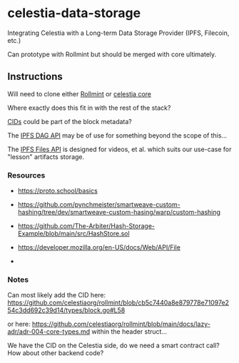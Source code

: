 # celestia-data-storage
Integrating Celestia with a Long-term Data Storage Provider (IPFS, Filecoin, etc.)

Can prototype with Rollmint but should be merged with core ultimately.

## Instructions

Will need to clone either [Rollmint](https://github.com/celestiaorg/rollmint) or [celestia core](https://github.com/celestiaorg/celestia-core/tree/v0.34.x-celestia/docs)

Where exactly does this fit in with the rest of the stack? 

[CIDs](https://github.com/pynchmeister/cid) could be part of the block metadata? 

The [IPFS DAG API](https://github.com/ipfs/js-ipfs/blob/master/docs/core-api/DAG.md) may be of use for something beyond the scope of this...

The [IPFS Files API](https://github.com/ipfs/js-ipfs/blob/master/docs/core-api/FILES.md) is designed for videos, et al. which suits our use-case for "lesson" artifacts storage.

### Resources

* https://proto.school/basics
* https://github.com/pynchmeister/smartweave-custom-hashing/tree/dev/smartweave-custom-hasing/warp/custom-hashing
* https://github.com/The-Arbiter/Hash-Storage-Example/blob/main/src/HashStore.sol

* https://developer.mozilla.org/en-US/docs/Web/API/File
* 

### Notes 

Can most likely add the CID here: https://github.com/celestiaorg/rollmint/blob/cb5c7440a8e879778e71097e254c3dd692c39d14/types/block.go#L58

or here: https://github.com/celestiaorg/rollmint/blob/main/docs/lazy-adr/adr-004-core-types.md within the header struct...

We have the CID on the Celestia side, do we need a smart contract call? How about other backend code?
